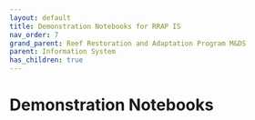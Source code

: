 ```yaml
---
layout: default
title: Demonstration Notebooks for RRAP IS
nav_order: 7
grand_parent: Reef Restoration and Adaptation Program M&DS
parent: Information System
has_children: true
---
```


#  Demonstration Notebooks